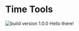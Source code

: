 # Time Tools
![build version 1.0.0]([https://ibb.co/Qj8fytW](https://i.ibb.co/1bMCgn9/Screenshot-2024-04-04-at-18-57-56-removebg.png))
Hello there!
